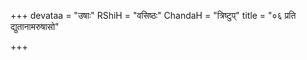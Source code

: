 +++
devataa = "उषाः"
RShiH = "वसिष्ठः"
ChandaH = "त्रिष्टुप्"
title = "०६ प्रति द्युतानामरुषासो"

+++
